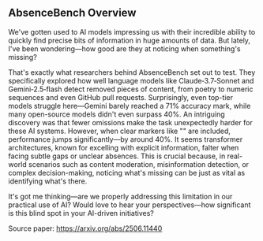 ## AbsenceBench Overview

We've gotten used to AI models impressing us with their incredible ability to quickly find precise bits of information in huge amounts of data. But lately, I've been wondering—how good are they at noticing when something's missing?

That's exactly what researchers behind AbsenceBench set out to test. They specifically explored how well language models like Claude‑3.7‑Sonnet and Gemini‑2.5‑flash detect removed pieces of content, from poetry to numeric sequences and even GitHub pull requests. Surprisingly, even top-tier models struggle here—Gemini barely reached a 71% accuracy mark, while many open-source models didn't even surpass 40%.
An intriguing discovery was that fewer omissions make the task unexpectedly harder for these AI systems. However, when clear markers like "" are included, performance jumps significantly—by around 40%. It seems transformer architectures, known for excelling with explicit information, falter when facing subtle gaps or unclear absences.
This is crucial because, in real-world scenarios such as content moderation, misinformation detection, or complex decision-making, noticing what's missing can be just as vital as identifying what's there.

It's got me thinking—are we properly addressing this limitation in our practical use of AI?
Would love to hear your perspectives—how significant is this blind spot in your AI-driven initiatives?

Source paper: https://arxiv.org/abs/2506.11440